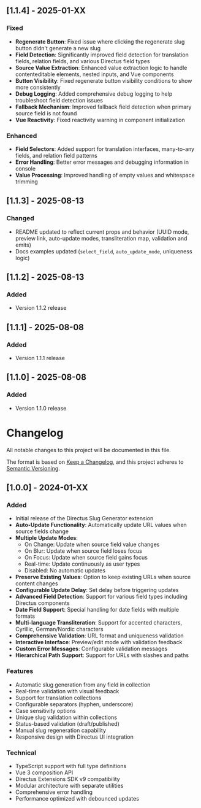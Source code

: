 ## [1.1.4] - 2025-01-XX

### Fixed
- **Regenerate Button**: Fixed issue where clicking the regenerate slug button didn't generate a new slug
- **Field Detection**: Significantly improved field detection for translation fields, relation fields, and various Directus field types
- **Source Value Extraction**: Enhanced value extraction logic to handle contenteditable elements, nested inputs, and Vue components
- **Button Visibility**: Fixed regenerate button visibility conditions to show more consistently
- **Debug Logging**: Added comprehensive debug logging to help troubleshoot field detection issues
- **Fallback Mechanism**: Improved fallback field detection when primary source field is not found
- **Vue Reactivity**: Fixed reactivity warning in component initialization

### Enhanced
- **Field Selectors**: Added support for translation interfaces, many-to-any fields, and relation field patterns
- **Error Handling**: Better error messages and debugging information in console
- **Value Processing**: Improved handling of empty values and whitespace trimming

## [1.1.3] - 2025-08-13

### Changed
- README updated to reflect current props and behavior (UUID mode, preview link, auto-update modes, transliteration map, validation and emits)
- Docs examples updated (`select_field`, `auto_update_mode`, uniqueness logic)

## [1.1.2] - 2025-08-13

### Added
- Version 1.1.2 release

## [1.1.1] - 2025-08-08

### Added
- Version 1.1.1 release

## [1.1.0] - 2025-08-08

### Added
- Version 1.1.0 release

# Changelog

All notable changes to this project will be documented in this file.

The format is based on [Keep a Changelog](https://keepachangelog.com/en/1.0.0/),
and this project adheres to [Semantic Versioning](https://semver.org/spec/v2.0.0.html).

## [1.0.0] - 2024-01-XX

### Added
- Initial release of the Directus Slug Generator extension
- **Auto-Update Functionality**: Automatically update URL values when source fields change
- **Multiple Update Modes**: 
  - On Change: Update when source field value changes
  - On Blur: Update when source field loses focus
  - On Focus: Update when source field gains focus
  - Real-time: Update continuously as user types
  - Disabled: No automatic updates
- **Preserve Existing Values**: Option to keep existing URLs when source content changes
- **Configurable Update Delay**: Set delay before triggering updates
- **Advanced Field Detection**: Support for various field types including Directus components
- **Date Field Support**: Special handling for date fields with multiple formats
- **Multi-language Transliteration**: Support for accented characters, Cyrillic, German/Nordic characters
- **Comprehensive Validation**: URL format and uniqueness validation
- **Interactive Interface**: Preview/edit mode with validation feedback
- **Custom Error Messages**: Configurable validation messages
- **Hierarchical Path Support**: Support for URLs with slashes and paths

### Features
- Automatic slug generation from any field in collection
- Real-time validation with visual feedback
- Support for translation collections
- Configurable separators (hyphen, underscore)
- Case sensitivity options
- Unique slug validation within collections
- Status-based validation (draft/published)
- Manual slug regeneration capability
- Responsive design with Directus UI integration

### Technical
- TypeScript support with full type definitions
- Vue 3 composition API
- Directus Extensions SDK v9 compatibility
- Modular architecture with separate utilities
- Comprehensive error handling
- Performance optimized with debounced updates 